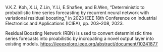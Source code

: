 V.K.Z. Koh, X.Li, Z.Lin, Y.Li, E.Shafiee, and B.Wen, “Deterministic to probabilistic time series forecasting by recurrent neural network with variational residual boosting,” in 2023 IEEE 18th Conference on Industrial Electronics and Applications (ICIEA), pp. 203–208, 2023. 

Residual Boosting Network (RBN) is used to convert deterministic time series forecasts into proabilistic by incropating a novel output layer into existing models. https://ieeexplore.ieee.org/abstract/document/10241877
